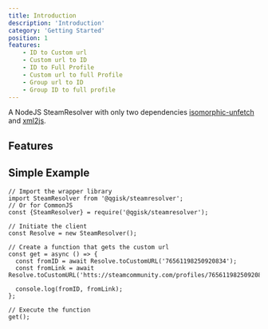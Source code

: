 ```yaml
---
title: Introduction
description: 'Introduction'
category: 'Getting Started'
position: 1
features:
    - ID to Custom url
    - Custom url to ID
    - ID to Full Profile
    - Custom url to full Profile
    - Group url to ID
    - Group ID to full profile
---
```


A NodeJS SteamResolver with only two dependencies [isomorphic-unfetch](https://www.npmjs.com/package/isomorphic-unfetch) and [xml2js](https://www.npmjs.com/package/xml2js).

## Features

<list :items="features"></list>

## Simple Example

```javascript[index.js]
// Import the wrapper library
import SteamResolver from '@qgisk/steamresolver';
// Or for CommonJS
const {SteamResolver} = require('@qgisk/steamresolver');

// Initiate the client
const Resolve = new SteamResolver();

// Create a function that gets the custom url
const get = async () => {
  const fromID = await Resolve.toCustomURL('76561198250920834');
  const fromLink = await Resolve.toCustomURL('htts://steamcommunity.com/profiles/76561198250920834');

  console.log(fromID, fromLink);
};

// Execute the function
get();
```

